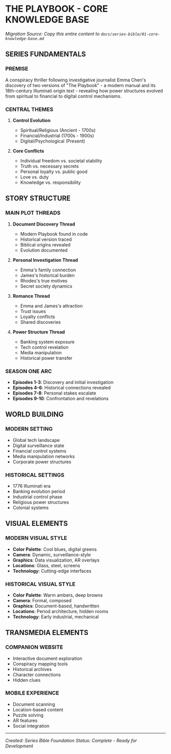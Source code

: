 # THE PLAYBOOK - CORE KNOWLEDGE BASE
*Migration Source: Copy this entire content to `docs/series-bible/01-core-knowledge-base.md`*

## SERIES FUNDAMENTALS

### PREMISE
A conspiracy thriller following investigative journalist Emma Chen's discovery of two versions of "The Playbook" - a modern manual and its 18th-century Illuminati origin text - revealing how power structures evolved from spiritual to financial to digital control mechanisms.

### CENTRAL THEMES
1. **Control Evolution**
   - Spiritual/Religious (Ancient - 1700s)
   - Financial/Industrial (1700s - 1900s) 
   - Digital/Psychological (Present)

2. **Core Conflicts**
   - Individual freedom vs. societal stability
   - Truth vs. necessary secrets
   - Personal loyalty vs. public good
   - Love vs. duty
   - Knowledge vs. responsibility

## STORY STRUCTURE

### MAIN PLOT THREADS
1. **Document Discovery Thread**
   - Modern Playbook found in code
   - Historical version traced
   - Biblical origins revealed
   - Evolution documented

2. **Personal Investigation Thread**
   - Emma's family connection
   - James's historical burden
   - Rhodes's true motives
   - Secret society dynamics

3. **Romance Thread**
   - Emma and James's attraction
   - Trust issues
   - Loyalty conflicts
   - Shared discoveries

4. **Power Structure Thread**
   - Banking system exposure
   - Tech control revelation
   - Media manipulation
   - Historical power transfer

### SEASON ONE ARC
- **Episodes 1-3**: Discovery and initial investigation
- **Episodes 4-6**: Historical connections revealed
- **Episodes 7-8**: Personal stakes escalate
- **Episodes 9-10**: Confrontation and revelations

## WORLD BUILDING

### MODERN SETTING
- Global tech landscape
- Digital surveillance state
- Financial control systems
- Media manipulation networks
- Corporate power structures

### HISTORICAL SETTINGS
- 1776 Illuminati era
- Banking evolution period
- Industrial control phase
- Religious power structures
- Colonial systems

## VISUAL ELEMENTS

### MODERN VISUAL STYLE
- **Color Palette**: Cool blues, digital greens
- **Camera**: Dynamic, surveillance-style
- **Graphics**: Data visualization, AR overlays
- **Locations**: Glass, steel, screens
- **Technology**: Cutting-edge interfaces

### HISTORICAL VISUAL STYLE
- **Color Palette**: Warm ambers, deep browns
- **Camera**: Formal, composed
- **Graphics**: Document-based, handwritten
- **Locations**: Period architecture, hidden rooms
- **Technology**: Early industrial, mechanical

## TRANSMEDIA ELEMENTS

### COMPANION WEBSITE
- Interactive document exploration
- Conspiracy mapping tools
- Historical archives
- Character connections
- Hidden clues

### MOBILE EXPERIENCE
- Document scanning
- Location-based content
- Puzzle solving
- AR features
- Social integration

---
*Created: Series Bible Foundation*
*Status: Complete - Ready for Development*
